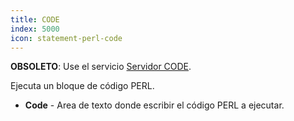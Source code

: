 ```yaml
---
title: CODE
index: 5000
icon: statement-perl-code
---
```


**OBSOLETO**: Use el servicio [Servidor CODE](/rules/palette/control/server-code).

Ejecuta un bloque de código PERL.

- **Code** - Area de texto donde escribir el código PERL a ejecutar.
